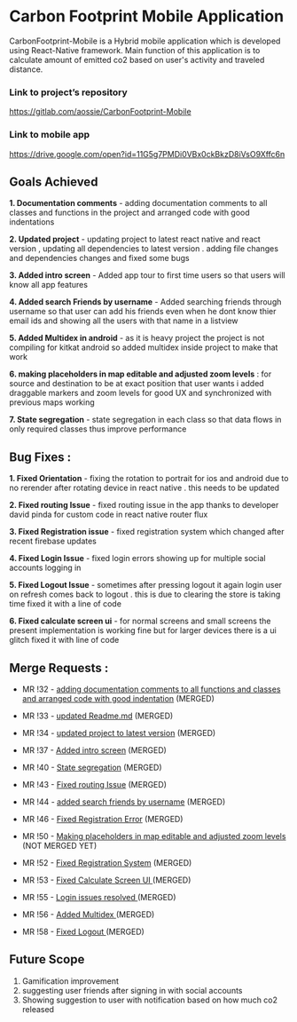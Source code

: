 # Carbon Footprint Mobile Application

CarbonFootprint-Mobile is a Hybrid mobile application which is developed using React-Native framework. Main function of this application is to calculate amount of emitted co2 based on user's activity and traveled distance.

### Link to project’s repository

https://gitlab.com/aossie/CarbonFootprint-Mobile

### Link to mobile app

https://drive.google.com/open?id=11G5g7PMDi0VBx0ckBkzD8iVsO9Xffc6n

## Goals Achieved

**1. Documentation comments** - adding documentation comments to all classes and functions in the project and arranged code with good indentations

**2. Updated project** - updating project to latest react native and react version , updating all dependencies to latest version . adding file changes and dependencies changes and fixed some bugs

**3. Added intro screen** - Added app tour to first time users so that users will know all app features

**4. Added search Friends by username** - Added searching friends through username so that user can add his friends even when he dont know thier email ids and showing all the users with that name in a listview

**5. Added Multidex in android** - as it is heavy project the project is not compiling for kitkat android so added multidex inside project to make that work

**6. making placeholders in map editable and adjusted zoom levels** : for source and destination to be at exact position that user wants i added draggable markers and zoom levels for good UX and synchronized with previous maps working

**7. State segregation** - state segregation in each class so that data flows in only required classes thus improve performance

## Bug Fixes :

**1. Fixed Orientation** - fixing the rotation to portrait for ios and android due to no rerender after rotating device in react native . this needs to be updated

**2. Fixed routing Issue** - fixed routing issue in the app thanks to developer david pinda for custom code in react native router flux

**3. Fixed Registration issue** - fixed registration system which changed after recent firebase updates

**4. Fixed Login Issue** - fixed login errors showing up for multiple social accounts logging in

**5. Fixed Logout Issue** - sometimes after pressing logout it again login user on refresh comes back to logout . this is due to clearing the store is taking time fixed it with a line of code

**6. Fixed calculate screen ui** - for normal screens and small screens the present implementation is working fine but for larger devices there is a ui glitch fixed it with line of code

## Merge Requests :

-   MR !32 - [adding documentation comments to all functions and classes and arranged code with good indentation](https://gitlab.com/aossie/CarbonFootprint-Mobile/merge_requests/32) (MERGED)

-   MR !33 - [updated Readme.md](https://gitlab.com/aossie/CarbonFootprint-Mobile/merge_requests/33) (MERGED)

-   MR !34 - [updated project to latest version](https://gitlab.com/aossie/CarbonFootprint-Mobile/merge_requests/34) (MERGED)

-   MR !37 - [Added intro screen](https://gitlab.com/aossie/CarbonFootprint-Mobile/merge_requests/37) (MERGED)

-   MR !40 - [State segregation](https://gitlab.com/aossie/CarbonFootprint-Mobile/merge_requests/40) (MERGED)

-   MR !43 - [Fixed routing Issue](https://gitlab.com/aossie/CarbonFootprint-Mobile/merge_requests/43) (MERGED)

-   MR !44 - [ added search friends by username](https://gitlab.com/aossie/CarbonFootprint-Mobile/merge_requests/44) (MERGED)

-   MR !46 - [ Fixed Registration Error](https://gitlab.com/aossie/CarbonFootprint-Mobile/merge_requests/46) (MERGED)

-   MR !50 - [ Making placeholders in map editable and adjusted zoom levels](https://gitlab.com/aossie/CarbonFootprint-Mobile/merge_requests/50) (NOT MERGED YET)

-   MR !52 - [ Fixed Registration System](https://gitlab.com/aossie/CarbonFootprint-Mobile/merge_requests/52) (MERGED)

-   MR !53 - [ Fixed Calculate Screen UI ](https://gitlab.com/aossie/CarbonFootprint-Mobile/merge_requests/53) (MERGED)

-   MR !55 - [ Login issues resolved ](https://gitlab.com/aossie/CarbonFootprint-Mobile/merge_requests/55) (MERGED)

-   MR !56 - [ Added Multidex ](https://gitlab.com/aossie/CarbonFootprint-Mobile/merge_requests/56) (MERGED)

-   MR !58 - [ Fixed Logout ](https://gitlab.com/aossie/CarbonFootprint-Mobile/merge_requests/58) (MERGED)

## Future Scope

1.  Gamification improvement
2.  suggesting user friends after signing in with social accounts
3.  Showing suggestion to user with notification based on how much co2 released
